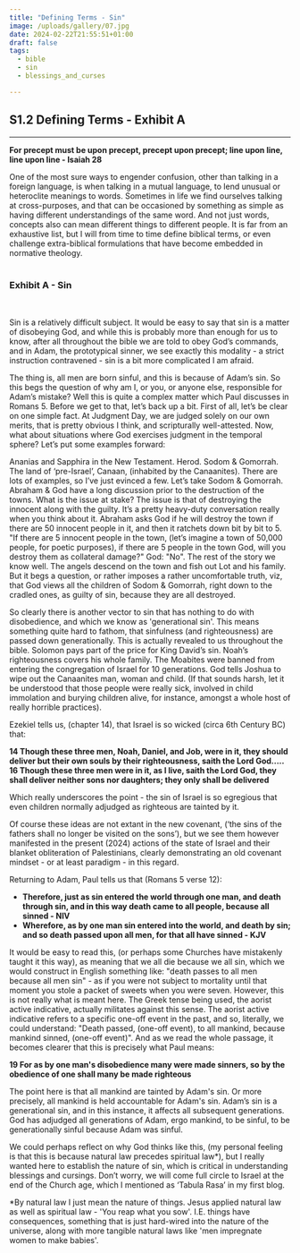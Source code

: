 ```yaml
---
title: "Defining Terms - Sin"
image: /uploads/gallery/07.jpg
date: 2024-02-22T21:55:51+01:00
draft: false
tags:
  - bible
  - sin
  - blessings_and_curses

---
```


## S1.2 Defining Terms - Exhibit A 
___
**For precept must be upon precept, precept upon precept; line upon line, line upon line - Isaiah 28**

One of the most sure ways to engender confusion, other than talking in a foreign language, is when talking in a mutual language, to lend unusual or heteroclite meanings to words. 
Sometimes in life we find ourselves talking at cross-purposes, and that can be occasioned by something as simple as having different understandings of the same word. 
And not just words, concepts also can mean different things to different people. It is far from an exhaustive list, but I will from time to time define biblical terms, 
or even challenge extra-biblical formulations that have become embedded in normative theology.   
&nbsp;
### Exhibit A - Sin
&nbsp;

Sin is a relatively difficult subject. It would be easy to say that sin is a matter of disobeying God, and while this is probably more than enough for us to know, 
after all throughout the bible we are told to obey God’s commands, and in Adam, the prototypical sinner, we see exactly this modality - a strict instruction contravened -
 sin is a bit more complicated I am afraid. 

The thing is, all men are born sinful, and this is because of Adam’s sin. So this begs the question of why am I, or you, or anyone else, responsible for Adam’s mistake? 
Well this is quite a complex matter which Paul discusses in Romans 5. Before we get to that, let’s back up a bit. First of all, let’s be clear on one simple fact. 
At Judgment Day, we are judged solely on our own merits, that is pretty obvious I think, and scripturally well-attested. Now, what about situations where God exercises 
judgment in the temporal sphere? Let’s put some examples forward:

Ananias and Sapphira in the New Testament. Herod. Sodom & Gomorrah. The land of ‘pre-Israel’, Canaan, (inhabited by the Canaanites).
There are lots of examples, so I’ve just evinced a few. Let’s take Sodom & Gomorrah. Abraham & God have a long discussion prior to the destruction of the towns. 
What is the issue at stake? The issue is that of destroying the innocent along with the guilty.  It’s a pretty heavy-duty conversation really when you think about it. 
Abraham asks God if he will destroy the town if there are 50 innocent people in it, and then it ratchets down bit by bit to 5. "If there are 5 innocent people in the town, 
(let’s imagine a town of 50,000 people, for poetic purposes), if there are 5 people in the town God, will you destroy them as collateral damage?"
God: "No". The rest of the story we know well. The angels descend on the town and fish out Lot and his family. But it begs a question, or rather imposes a 
rather uncomfortable truth, viz, that God views all the children of Sodom & Gomorrah, right down to the cradled ones, as guilty of sin, because they are all destroyed.

So clearly there is another vector to sin that has nothing to do with disobedience, and which we know as 'generational sin'. This means something quite hard to fathom, 
that sinfulness (and righteousness) are passed down generationally. This is actually revealed to us throughout the bible. Solomon pays part of the price for King David’s sin. 
Noah’s righteousness covers his whole family. The Moabites were banned from entering the congregation of Israel for 10 generations. God tells Joshua to wipe out the 
Canaanites man, woman and child. (If that sounds harsh, let it be understood that those people were really sick, involved in child immolation and burying children alive, 
for instance, amongst a whole host of really horrible practices). 

Ezekiel tells us, (chapter 14), that Israel is so wicked (circa 6th Century BC) that:

**14 Though these three men, Noah, Daniel, and Job, were in it, they should deliver but their own souls by their righteousness, saith the Lord God.....
16 Though these three men were in it, as I live, saith the Lord God, they shall deliver neither sons nor daughters; they only shall be delivered**

Which really underscores the point - the sin of Israel is so egregious that even children normally adjudged as righteous are tainted by it.

Of course these ideas are not extant in the new covenant, (‘the sins of the fathers shall no longer be visited on the sons’), but we see them however manifested in the 
present (2024) actions of the state of Israel and their blanket obliteration of Palestinians, clearly demonstrating an old covenant mindset - or at least paradigm -
in this regard. 

Returning to Adam, Paul tells us that (Romans 5 verse 12):

- **Therefore, just as sin entered the world through one man, and death through sin, and in this way death came to all people, because all sinned - NIV**
- **Wherefore, as by one man sin entered into the world, and death by sin; and so death passed upon all men, for that all have sinned - KJV**

It would be easy to read this, (or perhaps some Churches have mistakenly taught it this way), as meaning that we all die because we all sin, which we would construct in English 
something like: "death passes to all men because all men sin" - as if you were not subject to mortality until that moment you stole a 
packet of sweets when you were seven. However, this is not really what is meant here. The Greek tense being used, the aorist active indicative, actually 
militates against this sense. The aorist active indicative refers to a specific one-off event in the past, and so, literally, we could understand: "Death passed, 
(one-off event), to all mankind, because mankind sinned, (one-off event)". And as we read the whole passage, it becomes clearer that this is precisely what Paul means:

**19 For as by one man's disobedience many were made sinners, so by the obedience of one shall many be made righteous**

The point here is that all mankind are tainted by Adam's sin. Or more precisely, all mankind is held accountable for Adam's sin.
Adam’s sin is a generational sin, and in this instance, it affects all subsequent generations. God has adjudged all generations of Adam, ergo mankind, to be sinful, 
to be generationally sinful because Adam was sinful.   

We could perhaps reflect on why God thinks like this, (my personal feeling is that this is because natural law precedes spiritual law*), but I really wanted here to establish 
the nature of sin, which is critical in understanding blessings and cursings. Don’t worry, we will come full circle to Israel at the end of the Church age,
 which I mentioned as ‘Tabula Rasa’ in my first blog.

*By natural law I just mean the nature of things. Jesus applied natural law as well as spiritual law - 'You reap what you sow'. I.E. things have consequences, something that 
is just hard-wired into the nature of the universe, along with more tangible natural laws like 'men impregnate women to make babies'.       